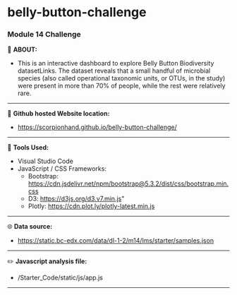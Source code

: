 # belly-button-challenge
### Module 14 Challenge

:memo:
**ABOUT:**
  - This is an interactive dashboard to explore Belly Button Biodiversity datasetLinks.
The dataset reveals that a small handful of microbial species (also called operational taxonomic units, or OTUs, in the study) were present in more than 70% of people, while the rest were relatively rare.
 ---
 
:page_facing_up:
**Github hosted Website location:**
  - https://scorpionhand.github.io/belly-button-challenge/  

---
:wrench:
**Tools Used:**
  - Visual Studio Code
  - JavaScript / CSS Frameworks:
    - Bootstrap: https://cdn.jsdelivr.net/npm/bootstrap@5.3.2/dist/css/bootstrap.min.css
    - D3: https://d3js.org/d3.v7.min.js"
    - Plotly: https://cdn.plot.ly/plotly-latest.min.js
    
---
:globe_with_meridians:
**Data source:**
  - https://static.bc-edx.com/data/dl-1-2/m14/lms/starter/samples.json

---
:pencil2:
**Javascript analysis file:**
  - /Starter_Code/static/js/app.js

---
